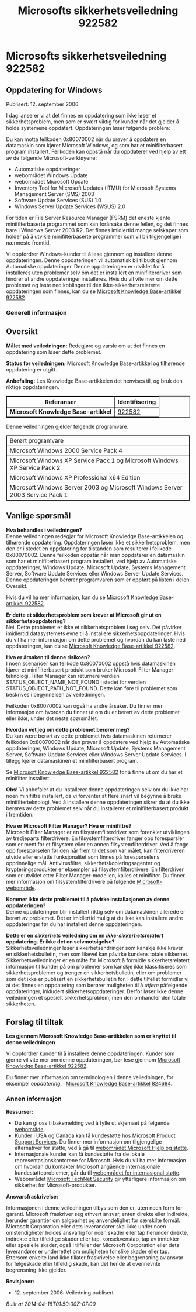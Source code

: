 ﻿---
title: Microsofts sikkerhetsveiledning 922582
TOCTitle: "922582"
ms:assetid: "922582"
ms:mtpsurl: https://technet.microsoft.com/nb-NO/library/922582(v=Security.10)
ms:contentKeyID: 61230809
ms.date: 04/18/2014
mtps_version: v=Security.10
ms.translationtype: HT
---

# Microsofts sikkerhetsveiledning 922582

## Oppdatering for Windows

Publisert: 12. september 2006

  
I dag lanserer vi at det finnes en oppdatering som ikke løser et sikkerhetsproblem, men som er svært viktig for kunder når det gjelder å holde systemene oppdatert. Oppdateringen løser følgende problem:

Du kan motta feilkoden 0x80070002 når du prøver å oppdatere en datamaskin som kjører Microsoft Windows, og som har et minifilterbasert program installert. Feilkoden kan oppstå når du oppdaterer ved hjelp av ett av de følgende Microsoft-verktøyene:

  - Automatiske oppdateringer
  - webområdet Windows Update
  - webområdet Microsoft Update
  - Inventory Tool for Microsoft Updates (ITMU) for Microsoft Systems Management Server (SMS) 2003
  - Software Update Services (SUS) 1.0
  - Windows Server Update Services (WSUS) 2.0

For tiden er File Server Resource Manager (FSRM) det eneste kjente minifilterbaserte programmet som kan forårsake denne feilen, og det finnes bare i Windows Server 2003 R2. Det finnes imidlertid mange selskaper som holder på å utvikle minifilterbaserte programmer som vil bli tilgjengelige i nærmeste fremtid.

Vi oppfordrer Windows-kunder til å lese gjennom og installere denne oppdateringen. Denne oppdateringen vil automatisk bli tilbudt gjennom Automatiske oppdateringer. Denne oppdateringen er utviklet for å installeres uten problemer selv om det er installert en minifilterdriver som hindrer at andre oppdateringer installeres. Hvis du vil vite mer om dette problemet og laste ned koblinger til den ikke-sikkerhetsrelaterte oppdateringen som finnes, kan du se [Microsoft Knowledge Base-artikkel 922582](http://support.microsoft.com/kb/922582).

### Generell informasjon

## Oversikt

**Målet med veiledningen:** Redegjøre og varsle om at det finnes en oppdatering som løser dette problemet.

**Status for veiledningen:** Microsoft Knowledge Base-artikkel og tilhørende oppdatering er utgitt.

**Anbefaling:** Les Knowledge Base-artikkelen det henvises til, og bruk den riktige oppdateringen.

<table style="border:1px solid black;">
<thead>
<tr class="header">
<th style="border:1px solid black;">Referanser</th>
<th style="border:1px solid black;">Identifisering</th>
</tr>
</thead>
<tbody>
<tr class="odd">
<td style="border:1px solid black;"><strong>Microsoft Knowledge Base-artikkel</strong></td>
<td style="border:1px solid black;"><a href="http://support.microsoft.com/kb/922582">922582</a></td>
</tr>
</tbody>
</table>


Denne veiledningen gjelder følgende programvare.

<table style="border:1px solid black;">
<tbody>
<tr class="odd">
<td style="border:1px solid black;">Berørt programvare</td>
</tr>
<tr class="even">
<td style="border:1px solid black;">Microsoft Windows 2000 Service Pack 4</td>
</tr>
<tr class="odd">
<td style="border:1px solid black;">Microsoft Windows XP Service Pack 1 og Microsoft Windows XP Service Pack 2</td>
</tr>
<tr class="even">
<td style="border:1px solid black;">Microsoft Windows XP Professional x64 Edition</td>
</tr>
<tr class="odd">
<td style="border:1px solid black;">Microsoft Windows Server 2003 og Microsoft Windows Server 2003 Service Pack 1</td>
</tr>
</tbody>
</table>


## Vanlige spørsmål

**Hva behandles i veiledningen?**  
Denne veiledningen redegjør for Microsoft Knowledge Base-artikkelen og tilhørende oppdatering. Oppdateringen løser ikke et sikkerhetsproblem, men den er i stedet en oppdatering for tilstanden som resulterer i feilkode 0x80070002. Denne feilkoden oppstår når man oppdaterer en datamaskin som har et minifilterbasert program installert, ved hjelp av Automatiske oppdateringer, Windows Update, Microsoft Update, Systems Management Server, Software Update Services eller Windows Server Update Services. Denne oppdateringen berører programvaren som er oppført på listen i delen Oversikt.

Hvis du vil ha mer informasjon, kan du se [Microsoft Knowledge Base-artikkel 922582](http://support.microsoft.com/kb/922582).

**Er dette et sikkerhetsproblem som krever at Microsoft gir ut en sikkerhetsoppdatering?**  
Nei. Dette problemet er ikke et sikkerhetsproblem i seg selv. Det påvirker imidlertid datasystemets evne til å installere sikkerhetsoppdateringer. Hvis du vil ha mer informasjon om dette problemet og hvordan du kan laste ned oppdateringen, kan du se [Microsoft Knowledge Base-artikkel 922582](http://support.microsoft.com/kb/922582).

**Hva er årsaken til denne risikoen?**  
I noen scenarioer kan feilkode 0x80070002 oppstå hvis datamaskinen kjører et minifilterbasert produkt som bruker Microsoft Filter Manager-teknologi. Filter Manager kan returnere verdien STATUS\_OBJECT\_NAME\_NOT\_FOUND i stedet for verdien STATUS\_OBJECT\_PATH\_NOT\_FOUND. Dette kan føre til problemet som beskrives i begynnelsen av veiledningen.

Feilkoden 0x80070002 kan også ha andre årsaker. Du finner mer informasjon om hvordan du finner ut om du er berørt av dette problemet eller ikke, under det neste spørsmålet.

**Hvordan vet jeg om dette problemet berører meg?**  
Du kan være berørt av dette problemet hvis datamaskinen returnerer feilkoden 0x80070002 når den prøver å oppdatere ved hjelp av Automatiske oppdateringer, Windows Update, Microsoft Update, Systems Management Server, Software Update Services eller Windows Server Update Services. I tillegg kjører datamaskinen et minifilterbasert program.

Se [Microsoft Knowledge Base-artikkel 922582](http://support.microsoft.com/kb/922582) for å finne ut om du har et minifilter installert.

**Obs\!** Vi anbefaler at du installerer denne oppdateringen selv om du ikke har noen minifiltre installert, da vi forventer at flere snart vil begynne å bruke minifilterteknologi. Ved å installere denne oppdateringen sikrer du at du ikke berøres av dette problemet selv når du installerer et minifilterbasert produkt i fremtiden.

**Hva er Microsoft Filter Manager? Hva er minifiltre?**  
Microsoft Filter Manager er en filsystemfilterdriver som forenkler utviklingen av tredjeparts filterdrivere. En filsystemfilterdriver fanger opp forespørsler som er ment for et filsystem eller en annen filsystemfilterdriver. Ved å fange opp forespørselen før den når frem til det som var målet, kan filterdriveren utvide eller erstatte funksjonalitet som finnes på forespørselens opprinnelige mål. Antivirusfiltre, sikkerhetskopieringsagenter og krypteringsprodukter er eksempler på filsystemfilterdrivere. En filterdriver som er utviklet etter Filter Manager-modellen, kalles et minifilter. Du finner mer informasjon om filsystemfilterdrivere på følgende [Microsoft-webområde](http://go.microsoft.com/fwlink/?linkid=72993).

**Kommer ikke dette problemet til å påvirke installasjonen av denne oppdateringen?**  
Denne oppdateringen blir installert riktig selv om datamaskinen allerede er berørt av problemet. Det er imidlertid mulig at du ikke kan installere andre oppdateringer før du har installert denne oppdateringen.

**Dette er en** ***sikkerhets*** **veiledning om en** ***ikke-sikkerhetsrelatert*** **oppdatering. Er ikke det en selvmotsigelse?**  
Sikkerhetsveiledninger løser sikkerhetsendringer som kanskje ikke krever en sikkerhetsbulletin, men som likevel kan påvirke kundens totale sikkerhet. Sikkerhetsveiledninger er en måte for Microsoft å formidle sikkerhetsrelatert informasjon til kunder på om problemer som kanskje ikke klassifiseres som sikkerhetsproblemer og trenger en sikkerhetsbulletin, eller om problemer som det ikke er publisert en sikkerhetsbulletin for. I dette tilfellet formidler vi at det finnes en oppdatering som berører muligheten til å *utføre* påfølgende oppdateringer, inkludert sikkerhetsoppdateringer. Derfor løser ikke denne veiledningen et spesielt sikkerhetsproblem, men den omhandler den totale sikkerheten.

## Forslag til tiltak

**Les gjennom Microsoft Knowledge Base-artikkelen som er knyttet til denne veiledningen**

Vi oppfordrer kunder til å installere denne oppdateringen. Kunder som gjerne vil vite mer om denne oppdateringen, bør lese gjennom [Microsoft Knowledge Base-artikkel 922582](http://support.microsoft.com/kb/922582).

Du finner mer informasjon om terminologien i denne veiledningen, for eksempel *oppdatering*, i [Microsoft Knowledge Base-artikkel 824684](http://support.microsoft.com/kb/824684).

### Annen informasjon

**Ressurser:**

  - Du kan gi oss tilbakemelding ved å fylle ut skjemaet på følgende [webområde](https://support.microsoft.com/common/survey.aspx?scid=sw;en;1257&amp;showpage=1&amp;ws=technet&amp;sd=tech).
  - Kunder i USA og Canada kan få kundestøtte hos [Microsoft Product Support Services](http://go.microsoft.com/fwlink/?linkid=21131). Du finner mer informasjon om tilgjengelige alternativer for støtte, ved å gå til [webområdet Microsoft Hjelp og støtte](http://support.microsoft.com/).
  - Internasjonale kunder kan få kundestøtte fra de lokale representasjonskontorene for Microsoft. Hvis du vil ha mer informasjon om hvordan du kontakter Microsoft angående internasjonale kundestøtteproblemer, går du til [webområdet for internasjonal støtte](http://go.microsoft.com/fwlink/?linkid=21155).
  - Webområdet [Microsoft TechNet Security](http://go.microsoft.com/fwlink/?linkid=21132) gir ytterligere informasjon om sikkerhet for Microsoft-produkter.

**Ansvarsfraskrivelse:**

Informasjonen i denne veiledningen tilbys som den er, uten noen form for garanti. Microsoft fraskriver seg ethvert ansvar, enten direkte eller indirekte, herunder garantier om salgbarhet og anvendelighet for særskilte formål. Microsoft Corporation eller dets leverandører skal ikke under noen omstendigheter holdes ansvarlig for noen skader eller tap herunder direkte, indirekte eller tilfeldige skader eller tap, konsekvenstap, tap av inntekter eller spesielle skader, også i tilfeller der Microsoft Corporation eller dets leverandører er underrettet om muligheten for slike skader eller tap. Ettersom enkelte land ikke tillater fraskrivelse eller begrensning av ansvar for følgeskade eller tilfeldig skade, kan det hende at ovennevnte begrensning ikke gjelder.

**Revisjoner:**

  - 12\. september 2006: Veiledning publisert

*Built at 2014-04-18T01:50:00Z-07:00*

